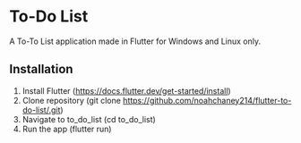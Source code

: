 # To-Do List

A To-To List application made in Flutter for Windows and Linux only.

## Installation

1. Install Flutter (https://docs.flutter.dev/get-started/install)
2. Clone repository (git clone https://github.com/noahchaney214/flutter-to-do-list/.git)
3. Navigate to to_do_list (cd to_do_list)
4. Run the app (flutter run)
